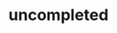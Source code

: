 ---
description: Uncompleted or planned tasks
image: Task.png
slug: uncompleted
style:
  background: "#bebada"
  color: '#fff'
title: uncompleted
---